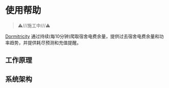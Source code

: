 # 使用帮助

> ⚠️///施工中///⚠️

[Dormitricity](/) 通过持续(每10分钟)爬取宿舍电费余量，提供过去宿舍电费余量和功率趋势，并提供耗尽预测和充值提醒。

## 工作原理



## 系统架构
